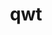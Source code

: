 ---
title: "qwt"
layout: cache
categories: [package, develop]
meta: {"compilers": ["gcc@11.1.0"], "num_specs": 30, "num_specs_by_stack": {"data-vis-sdk": 30, "root": 30}, "oss": ["ubuntu20.04"], "platforms": ["linux"], "stacks": ["data-vis-sdk", "root"], "targets": ["x86_64_v3"], "versions": ["6.3.0"]}
spec_details: [{"compiler": "gcc@11.1.0", "hash": "3e4sd36vtivvbn6z4lunt4ipppftdsbu", "os": "ubuntu20.04", "platform": "linux", "size": "-", "stacks": ["data-vis-sdk", "root"], "target": "x86_64_v3", "variants": ["build_system=qmake", "~designer", "+opengl", "patches:=73df727"], "versions": ["6.3.0"]}, {"compiler": "gcc@11.1.0", "hash": "55ubi4wcsmn6ez7wywwpwmm5re5fatbr", "os": "ubuntu20.04", "platform": "linux", "size": "-", "stacks": ["data-vis-sdk", "root"], "target": "x86_64_v3", "variants": ["build_system=qmake", "~designer", "+opengl", "patches:=73df727"], "versions": ["6.3.0"]}, {"compiler": "gcc@11.1.0", "hash": "5alyum257izirpniv5nzkbepwbpsj2wg", "os": "ubuntu20.04", "platform": "linux", "size": "-", "stacks": ["data-vis-sdk", "root"], "target": "x86_64_v3", "variants": ["build_system=qmake", "~designer", "+opengl", "patches:=73df727"], "versions": ["6.3.0"]}, {"compiler": "gcc@11.1.0", "hash": "7s377bawe5b7xkfvnbhua66t2htysfkh", "os": "ubuntu20.04", "platform": "linux", "size": "-", "stacks": ["data-vis-sdk", "root"], "target": "x86_64_v3", "variants": ["build_system=qmake", "~designer", "+opengl", "patches:=73df727"], "versions": ["6.3.0"]}, {"compiler": "gcc@11.1.0", "hash": "axo2oujywitvpunvok47ujskgffzcmk5", "os": "ubuntu20.04", "platform": "linux", "size": "-", "stacks": ["data-vis-sdk", "root"], "target": "x86_64_v3", "variants": ["build_system=qmake", "~designer", "+opengl", "patches:=73df727"], "versions": ["6.3.0"]}, {"compiler": "gcc@11.1.0", "hash": "bcdzwa7vihxpl32rfkz7eajczymcozen", "os": "ubuntu20.04", "platform": "linux", "size": "-", "stacks": ["data-vis-sdk", "root"], "target": "x86_64_v3", "variants": ["build_system=qmake", "~designer", "+opengl", "patches:=73df727"], "versions": ["6.3.0"]}, {"compiler": "gcc@11.1.0", "hash": "bgd4wjfa6yuzdzy7qbi7t6gvdcap2qcs", "os": "ubuntu20.04", "platform": "linux", "size": "-", "stacks": ["data-vis-sdk", "root"], "target": "x86_64_v3", "variants": ["build_system=qmake", "~designer", "+opengl", "patches:=73df727"], "versions": ["6.3.0"]}, {"compiler": "gcc@11.1.0", "hash": "c2h3rjwfimg423sbjgqvwiqkjkye3bui", "os": "ubuntu20.04", "platform": "linux", "size": "-", "stacks": ["data-vis-sdk", "root"], "target": "x86_64_v3", "variants": ["build_system=qmake", "~designer", "+opengl", "patches:=73df727"], "versions": ["6.3.0"]}, {"compiler": "gcc@11.1.0", "hash": "dsb7h55ywhhgxivgt657q4u7p2eqr7lh", "os": "ubuntu20.04", "platform": "linux", "size": "-", "stacks": ["data-vis-sdk", "root"], "target": "x86_64_v3", "variants": ["build_system=qmake", "~designer", "+opengl", "patches:=73df727"], "versions": ["6.3.0"]}, {"compiler": "gcc@11.1.0", "hash": "epuxqpw7gf7lcd4ztx6ygwyk46xiqn7q", "os": "ubuntu20.04", "platform": "linux", "size": "-", "stacks": ["data-vis-sdk", "root"], "target": "x86_64_v3", "variants": ["build_system=qmake", "~designer", "+opengl", "patches:=73df727"], "versions": ["6.3.0"]}, {"compiler": "gcc@11.1.0", "hash": "gmu7sxwwul53io56cr2b2pamgbej2v4r", "os": "ubuntu20.04", "platform": "linux", "size": "-", "stacks": ["data-vis-sdk", "root"], "target": "x86_64_v3", "variants": ["build_system=qmake", "~designer", "+opengl", "patches:=73df727"], "versions": ["6.3.0"]}, {"compiler": "gcc@11.1.0", "hash": "gpuybkmtugfndx2iedy6rzojwmwzdcmw", "os": "ubuntu20.04", "platform": "linux", "size": "-", "stacks": ["data-vis-sdk", "root"], "target": "x86_64_v3", "variants": ["build_system=qmake", "~designer", "+opengl", "patches:=73df727"], "versions": ["6.3.0"]}, {"compiler": "gcc@11.1.0", "hash": "gw572ioe4egikylpdqg26l4rx4prmv4e", "os": "ubuntu20.04", "platform": "linux", "size": "-", "stacks": ["data-vis-sdk", "root"], "target": "x86_64_v3", "variants": ["build_system=qmake", "~designer", "+opengl", "patches:=73df727"], "versions": ["6.3.0"]}, {"compiler": "gcc@11.1.0", "hash": "ht5r7tto5ociwrqmn5eqqt55oopal3pe", "os": "ubuntu20.04", "platform": "linux", "size": "-", "stacks": ["data-vis-sdk", "root"], "target": "x86_64_v3", "variants": ["build_system=qmake", "~designer", "+opengl", "patches:=73df727"], "versions": ["6.3.0"]}, {"compiler": "gcc@11.1.0", "hash": "hym3cuagmobnthyogmisifatqd35dfky", "os": "ubuntu20.04", "platform": "linux", "size": "-", "stacks": ["data-vis-sdk", "root"], "target": "x86_64_v3", "variants": ["build_system=qmake", "~designer", "+opengl", "patches:=73df727"], "versions": ["6.3.0"]}, {"compiler": "gcc@11.1.0", "hash": "lauo67ey5zhovnaepjm7fvhtki4kn2y6", "os": "ubuntu20.04", "platform": "linux", "size": "-", "stacks": ["data-vis-sdk", "root"], "target": "x86_64_v3", "variants": ["build_system=qmake", "~designer", "+opengl", "patches:=73df727"], "versions": ["6.3.0"]}, {"compiler": "gcc@11.1.0", "hash": "mij53izacxvpbaztkyngj3znbr2dpk4l", "os": "ubuntu20.04", "platform": "linux", "size": "-", "stacks": ["data-vis-sdk", "root"], "target": "x86_64_v3", "variants": ["build_system=qmake", "~designer", "+opengl", "patches:=73df727"], "versions": ["6.3.0"]}, {"compiler": "gcc@11.1.0", "hash": "mqdapsqdatnhy5g6wnx5mykbavlnyoyk", "os": "ubuntu20.04", "platform": "linux", "size": "-", "stacks": ["data-vis-sdk", "root"], "target": "x86_64_v3", "variants": ["build_system=qmake", "~designer", "+opengl", "patches:=73df727"], "versions": ["6.3.0"]}, {"compiler": "gcc@11.1.0", "hash": "nng5velgpxpdlyhre6e5lurkzioceelm", "os": "ubuntu20.04", "platform": "linux", "size": "-", "stacks": ["data-vis-sdk", "root"], "target": "x86_64_v3", "variants": ["build_system=qmake", "~designer", "+opengl", "patches:=73df727"], "versions": ["6.3.0"]}, {"compiler": "gcc@11.1.0", "hash": "ntajj7k62fg54wu7jyrad6f537cuwoxr", "os": "ubuntu20.04", "platform": "linux", "size": "-", "stacks": ["data-vis-sdk", "root"], "target": "x86_64_v3", "variants": ["build_system=qmake", "~designer", "+opengl", "patches:=73df727"], "versions": ["6.3.0"]}, {"compiler": "gcc@11.1.0", "hash": "os3no3vskmbjj6jttu3mucnmhv57n4rf", "os": "ubuntu20.04", "platform": "linux", "size": "-", "stacks": ["data-vis-sdk", "root"], "target": "x86_64_v3", "variants": ["build_system=qmake", "~designer", "+opengl", "patches:=73df727"], "versions": ["6.3.0"]}, {"compiler": "gcc@11.1.0", "hash": "ozktueaz3jhdugty3xd23m7khdu46zde", "os": "ubuntu20.04", "platform": "linux", "size": "-", "stacks": ["data-vis-sdk", "root"], "target": "x86_64_v3", "variants": ["build_system=qmake", "~designer", "+opengl", "patches:=73df727"], "versions": ["6.3.0"]}, {"compiler": "gcc@11.1.0", "hash": "p4b74ayiqmmlwraxkieznx5n2mapkwrv", "os": "ubuntu20.04", "platform": "linux", "size": "-", "stacks": ["data-vis-sdk", "root"], "target": "x86_64_v3", "variants": ["build_system=qmake", "~designer", "+opengl", "patches:=73df727"], "versions": ["6.3.0"]}, {"compiler": "gcc@11.1.0", "hash": "u454fbsvhs4w4fjqbtiy46gksezmjzfd", "os": "ubuntu20.04", "platform": "linux", "size": "-", "stacks": ["data-vis-sdk", "root"], "target": "x86_64_v3", "variants": ["build_system=qmake", "~designer", "+opengl", "patches:=73df727"], "versions": ["6.3.0"]}, {"compiler": "gcc@11.1.0", "hash": "vbqrqghdrubwcj3tjodz6stzgi2rl5x2", "os": "ubuntu20.04", "platform": "linux", "size": "-", "stacks": ["data-vis-sdk", "root"], "target": "x86_64_v3", "variants": ["build_system=qmake", "~designer", "+opengl", "patches:=73df727"], "versions": ["6.3.0"]}, {"compiler": "gcc@11.1.0", "hash": "vqieo3dlwdhcmucyn7zleo37mixjeiiw", "os": "ubuntu20.04", "platform": "linux", "size": "-", "stacks": ["data-vis-sdk", "root"], "target": "x86_64_v3", "variants": ["build_system=qmake", "~designer", "+opengl", "patches:=73df727"], "versions": ["6.3.0"]}, {"compiler": "gcc@11.1.0", "hash": "w3ka7x56is7cc7sahlfxy52l3j57rrpv", "os": "ubuntu20.04", "platform": "linux", "size": "-", "stacks": ["data-vis-sdk", "root"], "target": "x86_64_v3", "variants": ["build_system=qmake", "~designer", "+opengl", "patches:=73df727"], "versions": ["6.3.0"]}, {"compiler": "gcc@11.1.0", "hash": "w5nnjv5pidoe3j27mcqggxdykbgbkrsd", "os": "ubuntu20.04", "platform": "linux", "size": "-", "stacks": ["data-vis-sdk", "root"], "target": "x86_64_v3", "variants": ["build_system=qmake", "~designer", "+opengl", "patches:=73df727"], "versions": ["6.3.0"]}, {"compiler": "gcc@11.1.0", "hash": "wvzzqj6lwvavxtlevmothcovjc2egvul", "os": "ubuntu20.04", "platform": "linux", "size": "-", "stacks": ["data-vis-sdk", "root"], "target": "x86_64_v3", "variants": ["build_system=qmake", "~designer", "+opengl", "patches:=73df727"], "versions": ["6.3.0"]}, {"compiler": "gcc@11.1.0", "hash": "z7j7bsqza7vwuql7kml7oojb67znbrqg", "os": "ubuntu20.04", "platform": "linux", "size": "-", "stacks": ["data-vis-sdk", "root"], "target": "x86_64_v3", "variants": ["build_system=qmake", "~designer", "+opengl", "patches:=73df727"], "versions": ["6.3.0"]}]
---